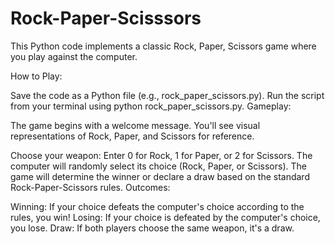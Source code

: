 # Rock-Paper-Scisssors

This Python code implements a classic Rock, Paper, Scissors game where you play against the computer.

How to Play:

Save the code as a Python file (e.g., rock_paper_scissors.py).
Run the script from your terminal using python rock_paper_scissors.py.
Gameplay:

The game begins with a welcome message. You'll see visual representations of Rock, Paper, and Scissors for reference.

Choose your weapon: Enter 0 for Rock, 1 for Paper, or 2 for Scissors.
The computer will randomly select its choice (Rock, Paper, or Scissors).
The game will determine the winner or declare a draw based on the standard Rock-Paper-Scissors rules.
Outcomes:

Winning: If your choice defeats the computer's choice according to the rules, you win!
Losing: If your choice is defeated by the computer's choice, you lose.
Draw: If both players choose the same weapon, it's a draw.
